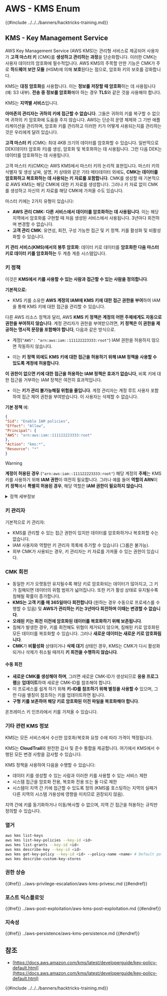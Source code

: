 # AWS - KMS Enum

{{#include ../../../banners/hacktricks-training.md}}

## KMS - Key Management Service

AWS Key Management Service (AWS KMS)는 관리형 서비스로 제공되어 사용자가 **고객 마스터 키** (CMK)를 **생성하고 관리하는 과정**을 단순화합니다. 이러한 CMK는 사용자 데이터의 암호화에 필수적입니다. AWS KMS의 주목할 만한 기능은 CMK가 주로 **하드웨어 보안 모듈** (HSM)에 의해 **보호**된다는 점으로, 암호화 키의 보호를 강화합니다.

KMS는 **대칭 암호화**를 사용합니다. 이는 **정보를 저장할 때 암호화**하는 데 사용됩니다 (예: S3 내부). **전송 중 정보를 암호화**해야 하는 경우 **TLS**와 같은 것을 사용해야 합니다.

KMS는 **지역별 서비스**입니다.

**아마존의 관리자는 귀하의 키에 접근할 수 없습니다**. 그들은 귀하의 키를 복구할 수 없으며 귀하의 키 암호화에 도움을 주지 않습니다. AWS는 단순히 운영 체제와 그 기반 애플리케이션을 관리하며, 암호화 키를 관리하고 이러한 키가 어떻게 사용되는지를 관리하는 것은 우리에게 달려 있습니다.

**고객 마스터 키** (CMK): 최대 4KB 크기의 데이터를 암호화할 수 있습니다. 일반적으로 DEK(데이터 암호화 키)를 생성, 암호화 및 복호화하는 데 사용됩니다. 그런 다음 DEK는 데이터를 암호화하는 데 사용됩니다.

고객 마스터 키(CMK)는 AWS KMS에서 마스터 키의 논리적 표현입니다. 마스터 키의 식별자 및 생성 날짜, 설명, 키 상태와 같은 기타 메타데이터 외에도, **CMK는 데이터를 암호화하고 복호화하는 데 사용되는 키 자료를 포함합니다**. CMK를 생성할 때 기본적으로 AWS KMS는 해당 CMK에 대한 키 자료를 생성합니다. 그러나 키 자료 없이 CMK를 생성하고 자신의 키 자료를 해당 CMK에 가져올 수도 있습니다.

마스터 키에는 2가지 유형이 있습니다:

- **AWS 관리 CMK: 다른 서비스에서 데이터를 암호화하는 데 사용됩니다**. 이는 해당 지역에서 암호화를 구현할 때 처음 생성된 서비스에서 사용됩니다. 3년마다 회전하며 변경할 수 없습니다.
- **고객 관리 CMK**: 유연성, 회전, 구성 가능한 접근 및 키 정책. 키를 활성화 및 비활성화할 수 있습니다.

**키 관리 서비스(KMS)에서의 봉투 암호화**: 데이터 키로 데이터를 **암호화한 다음 마스터 키로 데이터 키를 암호화하는** 두 계층 계층 시스템입니다.

### 키 정책

이것은 **KMS에서 키를 사용할 수 있는 사람과 접근할 수 있는 사람을 정의합니다**.

**기본적으로:**

- KMS 키를 소유한 **AWS 계정의 IAM에 KMS 키에 대한 접근 권한을 부여**하여 IAM을 통해 KMS 키에 대한 접근을 관리할 수 있습니다.

다른 AWS 리소스 정책과 달리, AWS **KMS 키 정책은 계정의 어떤 주체에게도 자동으로 권한을 부여하지 않습니다**. 계정 관리자가 권한을 부여받으려면, **키 정책은 이 권한을 제공하는 명시적 문장을 포함해야 합니다**, 다음과 같은 방식으로.

- 계정(`"AWS": "arn:aws:iam::111122223333:root"`) IAM 권한을 허용하지 않으면 작동하지 않습니다.

- 이는 **키 정책 외에도 KMS 키에 대한 접근을 허용하기 위해 IAM 정책을 사용할 수 있도록 계정에 허용합니다**.

**이 권한이 없으면 키에 대한 접근을 허용하는 IAM 정책은 효과가 없습니다**, 비록 키에 대한 접근을 거부하는 IAM 정책은 여전히 효과적입니다.

- 이는 **키가 관리 불가능해질 위험을 줄입니다**. 계정 관리자는 계정 루트 사용자 포함하여 접근 제어 권한을 부여받습니다. 이 사용자는 삭제할 수 없습니다.

**기본 정책** 예:
```json
{
"Sid": "Enable IAM policies",
"Effect": "Allow",
"Principal": {
"AWS": "arn:aws:iam::111122223333:root"
},
"Action": "kms:*",
"Resource": "*"
}
```
> [!WARNING]
> **계정이 허용된 경우** (`"arn:aws:iam::111122223333:root"`) 해당 계정의 **주체**는 KMS 키를 사용하기 위해 **IAM 권한**이 여전히 필요합니다. 그러나 예를 들어 **역할의 ARN**이 **키 정책**에서 **특별히 허용된 경우**, 해당 역할은 **IAM 권한이 필요하지 않습니다**.

<details>

<summary>정책 세부정보</summary>

정책의 속성:

- JSON 기반 문서
- 리소스 --> 영향을 받는 리소스 (가능한 값: "\*")
- 작업 --> kms:Encrypt, kms:Decrypt, kms:CreateGrant ... (권한)
- 효과 --> 허용/거부
- 주체 --> 영향을 받는 arn
- 조건 (선택 사항) --> 권한을 부여하기 위한 조건

부여:

- AWS 계정 내의 다른 AWS 주체에게 권한을 위임할 수 있습니다. AWS KMS API를 사용하여 생성해야 합니다. CMK 식별자, 수혜자 주체 및 필요한 작업 수준(Decrypt, Encrypt, GenerateDataKey...)을 지정할 수 있습니다.
- 부여가 생성된 후 GrantToken과 GrantID가 발급됩니다.

**접근**:

- **키 정책**을 통해 -- 이 정책이 존재하면 IAM 정책보다 **우선합니다**.
- **IAM 정책**을 통해
- **부여**를 통해

</details>

### 키 관리자

기본적으로 키 관리자:

- KMS를 관리할 수 있는 접근 권한이 있지만 데이터를 암호화하거나 복호화할 수는 없습니다.
- IAM 사용자와 역할만 키 관리자 목록에 추가할 수 있습니다 (그룹은 불가능).
- 외부 CMK가 사용되는 경우, 키 관리자는 키 자료를 가져올 수 있는 권한이 있습니다.

### CMK 회전

- 동일한 키가 오랫동안 유지될수록 해당 키로 암호화되는 데이터가 많아지고, 그 키가 침해되면 데이터의 위험 범위가 넓어집니다. 또한 키가 활성 상태로 유지될수록 침해될 확률이 증가합니다.
- **KMS는 고객 키를 매 365일마다 회전합니다** (원하는 경우 수동으로 프로세스를 수행할 수 있음) 및 **AWS가 관리하는 키는 3년마다 회전하며 이때는 변경할 수 없습니다**.
- **오래된 키는 회전 이전에 암호화된 데이터를 복호화하기 위해 보존됩니다**.
- 침해가 발생한 경우, 키를 회전해도 위협이 제거되지 않으며, 침해된 키로 암호화된 모든 데이터를 복호화할 수 있습니다. 그러나 **새로운 데이터는 새로운 키로 암호화됩니다**.
- **CMK**가 **비활성화** 상태이거나 **삭제 대기** 상태인 경우, KMS는 CMK가 다시 활성화되거나 삭제가 취소될 때까지 **키 회전을 수행하지 않습니다**.

#### 수동 회전

- **새로운 CMK를 생성해야 하며**, 그러면 새로운 CMK-ID가 생성되므로 **응용 프로그램**을 **업데이트**하여 새로운 CMK-ID를 참조해야 합니다.
- 이 프로세스를 쉽게 하기 위해 **키-ID를 참조하기 위해 별칭을 사용할 수** 있으며, 그런 다음 별칭이 참조하는 키를 업데이트하면 됩니다.
- **구형 키를 보존하여 해당 키로 암호화된 이전 파일을 복호화해야 합니다**.

온프레미스 키 인프라에서 키를 가져올 수 있습니다.

### 기타 관련 KMS 정보

KMS는 모든 서비스에서 수신한 암호화/복호화 요청 수에 따라 가격이 책정됩니다.

KMS는 **CloudTrail**와 완전한 감사 및 준수 통합을 제공합니다. 여기에서 KMS에서 수행된 모든 변경 사항을 감사할 수 있습니다.

KMS 정책을 사용하여 다음을 수행할 수 있습니다:

- 데이터 키를 생성할 수 있는 사람과 이러한 키를 사용할 수 있는 서비스 제한
- 시스템 접근을 암호화 전용, 복호화 전용 또는 둘 다로 제한
- 시스템이 지역 간 키에 접근할 수 있도록 정의 (KMS를 호스팅하는 지역의 실패가 다른 지역의 시스템 가용성에 영향을 미치므로 권장되지 않음).

지역 간에 키를 동기화하거나 이동/복사할 수 없으며, 지역 간 접근을 허용하는 규칙만 정의할 수 있습니다.

### 열거
```bash
aws kms list-keys
aws kms list-key-policies --key-id <id>
aws kms list-grants --key-id <id>
aws kms describe-key --key-id <id>
aws kms get-key-policy --key-id <id> --policy-name <name> # Default policy name is "default"
aws kms describe-custom-key-stores
```
### 권한 상승

{{#ref}}
../aws-privilege-escalation/aws-kms-privesc.md
{{#endref}}

### 포스트 익스플로잇

{{#ref}}
../aws-post-exploitation/aws-kms-post-exploitation.md
{{#endref}}

### 지속성

{{#ref}}
../aws-persistence/aws-kms-persistence.md
{{#endref}}

## 참조

- [https://docs.aws.amazon.com/kms/latest/developerguide/key-policy-default.html](https://docs.aws.amazon.com/kms/latest/developerguide/key-policy-default.html)

{{#include ../../../banners/hacktricks-training.md}}
